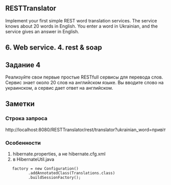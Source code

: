 ## RESTTranslator
Implement your first simple REST word translation services. The service knows about 20 words in English. You enter a word in Ukrainian, and the service gives an answer in English.

## 6. Web service. 4. rest & soap

## Задание 4

Реализуйте свои первые простые RESTfull сервисы для перевода слов. Сервис знает около 20 слов на английском языке. Вы вводите слово на украинском, а сервис дает ответ на английском.

## Заметки

### Строка запроса

http://localhost:8080/RESTTranslator/rest/translator?ukrainian_word=привіт

### Особенности

1. hibernate.properties, а не hibernate.cfg.xml
2. в HibernateUtil.java
```
   factory = new Configuration()
          .addAnnotatedClass(Translations.class)
          .buildSessionFactory();
```
